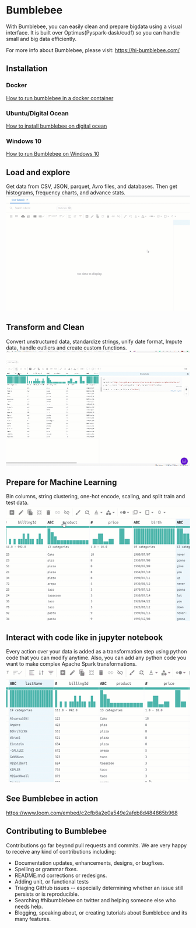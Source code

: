
# Bumblebee

With Bumblebee, you can easily clean and prepare bigdata using a visual interface. It is built over Optimus(Pyspark-dask/cudf) so you can handle small and big data efficiently.

For more info about Bumblebee, please visit:
https://hi-bumblebee.com/

## Installation
### Docker

[How to run bumblebee in a docker container](https://medium.com/hi-bumblebee/how-to-run-bumblebee-in-a-docker-container-c9da047d1ff1 "Docker Installation")

### Ubuntu/Digital Ocean

[How to install bumblebee on digital ocean](https://medium.com/hi-bumblebee/how-to-install-bumblebee-on-digital-ocean-ef77138f1838 "Ubuntu/Digital Ocean Installation")

### Windows 10

[How to run Bumblebee on Windows 10](https://medium.com/hi-bumblebee/how-to-run-bumblebee-on-windows-10-aeba8c1943d0 "How to run Bumblebee on Windows 10")

## Load and explore
Get data from CSV, JSON, parquet, Avro files, and databases. Then get histograms, frequency charts, and advance stats.
![Database](images/db.gif)

## Transform and Clean
Convert unstructured data, standardize strings, unify date format, Impute data, handle outliers and create custom functions.
![Transform](images/jupyter.gif)

## Prepare for Machine Learning
Bin columns, string clustering, one-hot encode, scaling, and split train and test data.
![Prepare](images/ml.gif)

## Interact with code like in jupyter notebook
Every action over your data is added as a transformation step using python code that you can modify anytime. Also, you can add any python code you want to make complex Apache Spark transformations.
![Interact](images/transform.gif)

## See Bumblebee in action
https://www.loom.com/embed/c2cfb6a2e0a549e2afeb8d484865b968


## Contributing to Bumblebee 
Contributions go far beyond pull requests and commits. We are very happy to receive any kind of contributions including:

* Documentation updates, enhancements, designs, or bugfixes.
* Spelling or grammar fixes.
* README.md corrections or redesigns.
* Adding unit, or functional tests
* Triaging GitHub issues -- especially determining whether an issue still persists or is reproducible.
* Searching #hibumblebee on twitter and helping someone else who needs help.
* Blogging, speaking about, or creating tutorials about Bumblebee and its many features.
